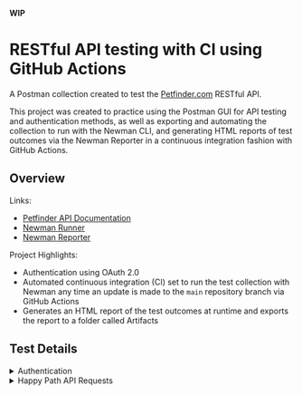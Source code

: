 **WIP**
# RESTful API testing with CI using GitHub Actions

A Postman collection created to test the [Petfinder.com](https://www.petfinder.com) RESTful API.  


This project was created to practice using the Postman GUI for API testing and authentication methods, as well as exporting and automating the collection to run with the Newman CLI, and generating HTML reports of test outcomes via the Newman Reporter in a continuous integration fashion with GitHub Actions.

## Overview

Links:

- [Petfinder API Documentation](https://www.petfinder.com/developers/v2/docs/)
- [Newman Runner](https://www.npmjs.com/package/newman)
- [Newman Reporter](https://www.npmjs.com/package/newman-reporter-htmlextra)

Project Highlights:

- Authentication using OAuth 2.0
- Automated continuous integration (CI) set to run the test collection with Newman any time an update is made to the `main` repository branch via GitHub Actions
- Generates an HTML report of the test outcomes at runtime and exports the report to a folder called Artifacts   



## Test Details
<details>
  <summary>Authentication</summary>
    <br>
    <p>Test Steps</p>
    <ol><li>Send a request for an access token, passing in encrypted variables for <code>client_id</code> and <code>client_secret</code></li>
        <li>Capture the access token from the response body and store in an encrypted variable to be included in the header for subsequent requests</li>
    </ol>
    <p>Expected Results</p>
    <ul><li>Returned successful status code of <code>200</code></li></ul>

</details>

<details>
    <summary>Happy Path API Requests</summary>
      <br>
      <p>Base Call: <code>GET https://api.petfinder.com/v2</code> </p>
  
  <ul><li><details>
        <summary><code>GET /animals</code></summary>
        <p>Returns one "page" of animals (default of 20 animals per page)</p>
        <p>Expected Results</p>
        <ul><li>Returned successful status code of <code>200</code></li>
          <li>Response time is less than 2 seconds</li>
          <li>Returns one page with default number of animals (20)</li>
          <li>Returns an array of objects</li>
      </ul>
  </details></li></ul>
  </details>
  

